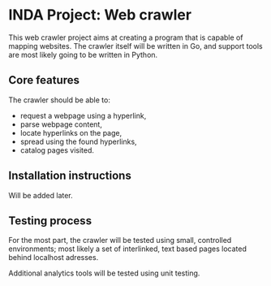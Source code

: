 # INDA Project: Web crawler

This web crawler project aims at creating a program that is capable of mapping websites. The crawler itself will be written in Go, and support tools are most likely going to be written in Python.

## Core features

The crawler should be able to:

* request a webpage using a hyperlink,
* parse webpage content,
* locate hyperlinks on the page,
* spread using the found hyperlinks,
* catalog pages visited.

## Installation instructions

Will be added later.

## Testing process

For the most part, the crawler will be tested using small, controlled environments; most likely a set of interlinked, text based pages located behind localhost adresses.

Additional analytics tools will be tested using unit testing.
